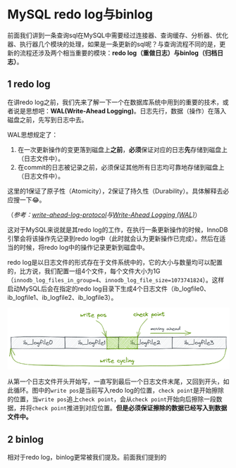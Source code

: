 # MySQL redo log与binlog

前面我们讲到一条查询sql在MySQL中需要经过连接器、查询缓存、分析器、优化器、执行器几个模块的处理，如果是一条更新的sql呢？与查询流程不同的是，更新的流程还涉及两个相当重要的模块：**redo log（重做日志）**与**binlog（归档日志）**。

## 1 redo log

在讲redo log之前，我们先来了解一下一个在数据库系统中用到的重要的技术，或者说是思想吧：**WAL(Write-Ahead Logging)**。日志先行，数据（操作）在落入磁盘之前，先写到日志中去。

WAL思想规定了：

1. 在一次更新操作的变更落到磁盘上**之前**，**必须**保证对应的日志**先**存储到磁盘上（日志文件中）。
2. 在commit的日志被记录之前，必须保证其他所有日志均可靠地存储到磁盘上（日志文件中）。

这里的1保证了原子性（Atomicity），2保证了持久性（Durability）。具体解释去必应搜一下:joy:。

（*参考：[write-ahead-log-protocol](https://image1.slideserve.com/2209292/write-ahead-log-protocol-l.jpg)*与*[Write-Ahead Logging (WAL)](https://dsf.berkeley.edu/topics/lecs/dbprimer/sld075.htm)*）

这对于MySQL来说就是其redo log的工作，在执行一条更新操作的时候，InnoDB引擎会将该操作先记录到redo log中（此时就会认为更新操作已完成）。然后在适当的时候，将redo log中的操作记录更新到磁盘中。

redo log是以日志文件的形式存在于文件系统中的，它的大小与数量均可以配置的，比方说，我们配置一组4个文件，每个文件大小为1G（`innodb_log_files_in_group=4`、`innodb_log_file_size=1073741824`）。这样启动MySQL后会在指定的redo log目录下生成4个日志文件（ib_logfile0、ib_logfile1、ib_logfile2、ib_logfile3）。

![image-20211013151931043](assets/image-20211013151931043.png)

从第一个日志文件开头开始写，一直写到最后一个日志文件末尾，又回到开头，如此循环。图中的`write pos`是当前写入redo log的位置，`check point`是开始擦除的位置，当`write pos`追上`check point`，会从`check point`开始向后擦除一段数据，并将`check point`推进到对应位置。**但是必须保证擦除的数据已经写入到数据文件中。**

## 2 binlog

相对于redo log，binlog更常被我们提及。前面我们提到的
